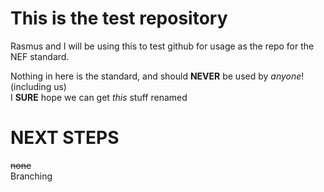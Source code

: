 This is the test repository
===========================

Rasmus and I will be using this to test github for usage as the repo for the NEF
standard.

Nothing in here is the standard, and should **NEVER** be used by *anyone*!
(including us)  
I **SURE** hope we can get *this* stuff renamed 

NEXT STEPS 
==========
~~none~~  
Branching
